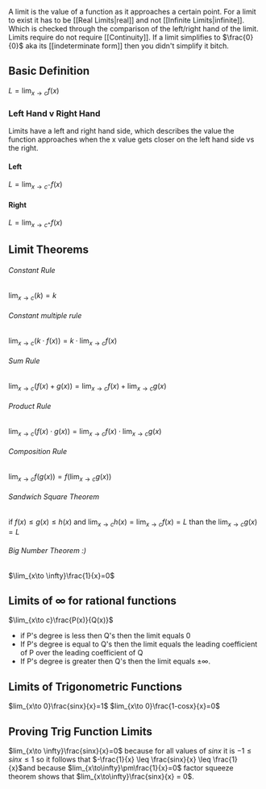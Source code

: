 A limit is the value of a function as it approaches a certain point. For a limit to exist it has to be [[Real Limits|real]] and not [[Infinite Limits|infinite]]. Which is checked through the comparison of the left/right hand of the limit. Limits require do not require [[Continuity]]. If a limit simplifies to $\frac{0}{0}$ aka its [[indeterminate form]] then you didn't simplify it bitch.

## Basic Definition
$L = \lim_{x \to c} f(x)$


### Left Hand v Right Hand
Limits have a left and right hand side, which describes the value the function approaches when the x value gets closer on the left hand side vs the right.

#### Left
$L = \lim_{x\to c^-}f(x)$
#### Right
$L = \lim_{x\to c^+}f(x)$

## Limit Theorems
###### Constant Rule
$\lim_{x\to c}(k) = k$
###### Constant multiple rule
$\lim_{x \to c}(k \cdot f(x))=k \cdot \lim_{x \to c}f(x)$
###### Sum Rule
$\lim_{x\to c}(f(x)+g(x))=\lim_{x\to c}f(x) + \lim_{x\to c}g(x)$
###### Product Rule
$\lim_{x\to c}(f(x)\cdot g(x))=\lim_{x\to c}f(x) \cdot \lim_{x\to c}g(x)$
###### Composition Rule
$\lim_{x \to c}f(g(x)) = f(\lim_{x\to c}g(x))$
###### Sandwich Square Theorem
$\text{if } f(x)\leq g(x)\leq h(x) \text{ and } \lim_{x\to c}h(x) = \lim_{x\to c}f(x)=L \text{ than the } \lim_{x \to c}g(x) = L$
###### Big Number Theorem :)
$\lim_{x\to \infty}\frac{1}{x}=0$

## Limits of $\infty$ for rational functions
$\lim_{x\to c}\frac{P(x)}{Q(x)}$ 
* if P's degree is less then Q's then the limit equals 0
* If P's degree is equal to Q's then the limit equals the leading coefficient of P over the leading coefficient of Q
* If P's degree is greater then Q's then the limit equals $\pm \infty$.

## Limits of Trigonometric Functions
$lim_{x\to 0}\frac{sinx}{x}=1$
$lim_{x\to 0}\frac{1-cosx}{x}=0$

## Proving Trig Function Limits
$lim_{x\to \infty}\frac{sinx}{x}=0$ because for all values of $sinx$ it is $-1\leq sinx \leq 1$ so it follows that $-\frac{1}{x} \leq \frac{sinx}{x} \leq \frac{1}{x}$and because $lim_{x\to\infty}\pm\frac{1}{x}=0$ factor squeeze theorem shows that $lim_{x\to\infty}\frac{sinx}{x} = 0$.
